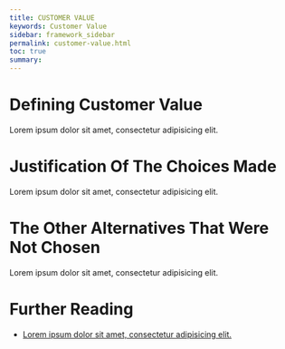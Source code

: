 ```yaml
---
title: CUSTOMER VALUE
keywords: Customer Value
sidebar: framework_sidebar
permalink: customer-value.html
toc: true
summary:
---
```


# Defining Customer Value
Lorem ipsum dolor sit amet, consectetur adipisicing elit.

# Justification Of The Choices Made
Lorem ipsum dolor sit amet, consectetur adipisicing elit.

# The Other Alternatives That Were Not Chosen
Lorem ipsum dolor sit amet, consectetur adipisicing elit.

# Further Reading
* [Lorem ipsum dolor sit amet, consectetur adipisicing elit.]()
